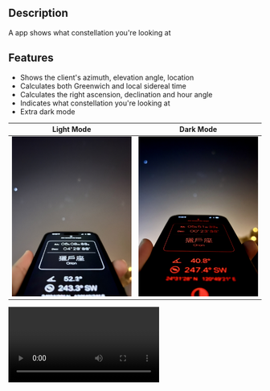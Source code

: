 ## Description
A app shows what constellation you're looking at

## Features
- Shows the client's azimuth, elevation angle, location
- Calculates both Greenwich and local sidereal time
- Calculates the right ascension, declination and hour angle
- Indicates what constellation you're looking at
- Extra dark mode


Light Mode | Dark Mode
| :---:  | :---: |
![image](https://github.com/AndyTung401/AstroCompass/blob/main/IMG_4798.jpg) | ![image](https://github.com/AndyTung401/AstroCompass/blob/main/IMG_4810.jpg)


<video src='https://github.com/AndyTung401/AstroCompass/assets/109213867/5fae0918-9a3a-4c4c-89af-d303f7ef2467'/>

The CoreLocation codes refers to [Andrew11US/AF-Swift-Tutorials](https://github.com/Andrew11US/AF-Swift-Tutorials/blame/main/core-location/core-location/ContentView.swift) and the CoreMotion codes refers to [Asperi's answer](https://stackoverflow.com/questions/62020407/swiftui-and-core-motion) on stack overflow.